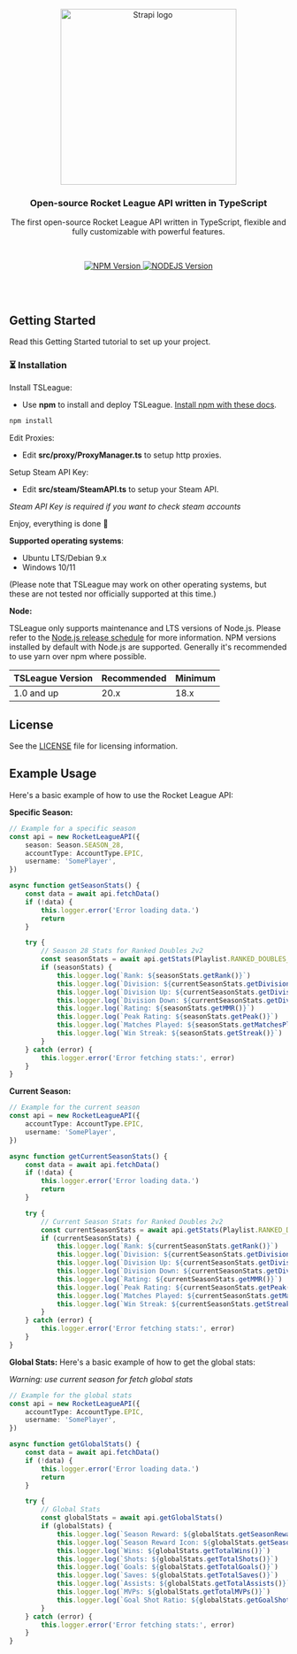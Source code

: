 <p align="center">
  <a href="https://strapi.io/#gh-light-mode-only">
    <img src="https://sn4k.fr/asset/static/img/TSLeague.png" width="318px" alt="Strapi logo" />
  </a>
</p>

<h3 align="center">Open-source Rocket League API written in TypeScript</h3>
<p align="center">The first open-source Rocket League API written in TypeScript, flexible and fully customizable with powerful features.</p>

<br />

<p align="center">
  <a href="https://www.npmjs.org/package/@strapi/strapi">
    <img src="https://img.shields.io/badge/npm@latest-v10.8.1-blue" alt="NPM Version" />
  </a>
  <a href="https://www.npmjs.org/package/@strapi/strapi">
    <img src="https://img.shields.io/badge/NodeJS-v10.8.1-green" alt="NODEJS Version" />
  </a>
</p>

<br>
<br>

## Getting Started

Read this Getting Started tutorial to set up your project.

### ⏳ Installation

Install TSLeague:

-   Use **npm** to install and deploy TSLeague.
    [Install npm with these docs](https://docs.npmjs.com/downloading-and-installing-node-js-and-npm/).

```bash
npm install
```

Edit Proxies:

-   Edit **src/proxy/ProxyManager.ts** to setup http proxies.

Setup Steam API Key:

-   Edit **src/steam/SteamAPI.ts** to setup your Steam API.

_Steam API Key is required if you want to check steam accounts_

Enjoy, everything is done 🎉

**Supported operating systems**:

-   Ubuntu LTS/Debian 9.x
-   Windows 10/11

(Please note that TSLeague may work on other operating systems, but these are not tested nor
officially supported at this time.)

**Node:**

TSLeague only supports maintenance and LTS versions of Node.js. Please refer to the
<a href="https://nodejs.org/en/about/releases/">Node.js release schedule</a> for more information.
NPM versions installed by default with Node.js are supported. Generally it's recommended to use yarn
over npm where possible.

| TSLeague Version | Recommended | Minimum |
| ---------------- | ----------- | ------- |
| 1.0 and up       | 20.x        | 18.x    |

## License

See the [LICENSE](./LICENSE) file for licensing information.

## Example Usage

Here's a basic example of how to use the Rocket League API:

**Specific Season:**

```typescript
// Example for a specific season
const api = new RocketLeagueAPI({
    season: Season.SEASON_28,
    accountType: AccountType.EPIC,
    username: 'SomePlayer',
})

async function getSeasonStats() {
    const data = await api.fetchData()
    if (!data) {
        this.logger.error('Error loading data.')
        return
    }

    try {
        // Season 28 Stats for Ranked Doubles 2v2
        const seasonStats = await api.getStats(Playlist.RANKED_DOUBLES_2V2)
        if (seasonStats) {
            this.logger.log(`Rank: ${seasonStats.getRank()}`)
            this.logger.log(`Division: ${currentSeasonStats.getDivision()}`)
            this.logger.log(`Division Up: ${currentSeasonStats.getDivisionUp()}`)
            this.logger.log(`Division Down: ${currentSeasonStats.getDivisionDown()}`)
            this.logger.log(`Rating: ${seasonStats.getMMR()}`)
            this.logger.log(`Peak Rating: ${seasonStats.getPeak()}`)
            this.logger.log(`Matches Played: ${seasonStats.getMatchesPlayed()}`)
            this.logger.log(`Win Streak: ${seasonStats.getStreak()}`)
        }
    } catch (error) {
        this.logger.error('Error fetching stats:', error)
    }
}
```

**Current Season:**

```typescript
// Example for the current season
const api = new RocketLeagueAPI({
    accountType: AccountType.EPIC,
    username: 'SomePlayer',
})

async function getCurrentSeasonStats() {
    const data = await api.fetchData()
    if (!data) {
        this.logger.error('Error loading data.')
        return
    }

    try {
        // Current Season Stats for Ranked Doubles 2v2
        const currentSeasonStats = await api.getStats(Playlist.RANKED_DOUBLES_2V2)
        if (currentSeasonStats) {
            this.logger.log(`Rank: ${currentSeasonStats.getRank()}`)
            this.logger.log(`Division: ${currentSeasonStats.getDivision()}`)
            this.logger.log(`Division Up: ${currentSeasonStats.getDivisionUp()}`)
            this.logger.log(`Division Down: ${currentSeasonStats.getDivisionDown()}`)
            this.logger.log(`Rating: ${currentSeasonStats.getMMR()}`)
            this.logger.log(`Peak Rating: ${currentSeasonStats.getPeak()}`)
            this.logger.log(`Matches Played: ${currentSeasonStats.getMatchesPlayed()}`)
            this.logger.log(`Win Streak: ${currentSeasonStats.getStreak()}`)
        }
    } catch (error) {
        this.logger.error('Error fetching stats:', error)
    }
}
```

**Global Stats:** Here's a basic example of how to get the global stats:

_Warning: use current season for fetch global stats_

```typescript
// Example for the global stats
const api = new RocketLeagueAPI({
    accountType: AccountType.EPIC,
    username: 'SomePlayer',
})

async function getGlobalStats() {
    const data = await api.fetchData()
    if (!data) {
        this.logger.error('Error loading data.')
        return
    }

    try {
        // Global Stats
        const globalStats = await api.getGlobalStats()
        if (globalStats) {
            this.logger.log(`Season Reward: ${globalStats.getSeasonReward()}`) //Rank name: Supersonic Legend
            this.logger.log(`Season Reward Icon: ${globalStats.getSeasonRewardIcon()}`) //Rank Icon
            this.logger.log(`Wins: ${globalStats.getTotalWins()}`)
            this.logger.log(`Shots: ${globalStats.getTotalShots()}`)
            this.logger.log(`Goals: ${globalStats.getTotalGoals()}`)
            this.logger.log(`Saves: ${globalStats.getTotalSaves()}`)
            this.logger.log(`Assists: ${globalStats.getTotalAssists()}`)
            this.logger.log(`MVPs: ${globalStats.getTotalMVPs()}`)
            this.logger.log(`Goal Shot Ratio: ${globalStats.getGoalShotRatio()}`)
        }
    } catch (error) {
        this.logger.error('Error fetching stats:', error)
    }
}
```
